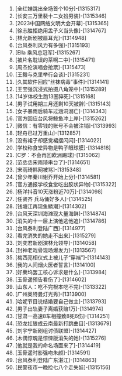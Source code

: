 
1. [全红婵跳出全场首个10分]-[1315317]
1. [长安三万里裴十二女扮男装]-[1315346]
1. [2023中国网络文明大会开幕]-[1315365]
1. [徐志胜拒绝用孟子义当头像]-[1314767]
1. [林允新剧被扇耳光]-[1314948]
1. [台风泰利风力有多强]-[1315193]
1. [Ella 乘风总冠军]-[1315267]
1. [被片名耽误的茶啊二中]-[1315471]
1. [周杰伦演唱会抢票]-[1315473]
1. [王毅与克里举行会谈]-[1315231]
1. [久其软件回应“丝袜病毒”事件]-[1314141]
1. [王宝强沉浸式拍摄八角笼中]-[1315289]
1. [14岁体校生跑13圈猝死]-[1315168]
1. [男子试用期三月还剩10天被辞]-[1315143]
1. [女子暴雨后骑车过涵洞溺亡]-[1314343]
1. [官方回应台风将鲸鱼冲上岸]-[1315262]
1. [微信：有零钱的账号不会被注销]-[1313993]
1. [轻舟已过万重山]-[1312857]
1. [没有裙子却感觉裙摆闪闪]-[1314022]
1. [学校称食堂异物是鸭子眼球膜]-[1314818]
1. [C罗：不会再回欧洲踢球]-[1315062]
1. [范丞丞宋雨琦串台了]-[1314651]
1. [宋雨琦韩网被骂]-[1315348]
1. [曾少年秦川谢乔开始上分]-[1314581]
1. [官方通报学校食堂吃出胶状异物]-[1315322]
1. [杨洋抖音10天涨粉近70万]-[1314098]
1. [任贤齐 兵马俑好多人]-[1314525]
1. [钱塘江再现鱼鳞潮]-[1314302]
1. [台风天深圳海滩现大量海鲜]-[1314874]
1. [消失的十一层上演他逃他追]-[1314786]
1. [台风泰利登陆广西]-[1314977]
1. [看完消失的她走不出来]-[1315279]
1. [刘奕君新剧演林允领导]-[1314058]
1. [封神老戏骨现场爆发力]-[1313567]
1. [梅西亮相仪式上被儿子“穿裆”]-[1314143]
1. [我的人间烟火医者誓言]-[1314100]
1. [好莱坞罢工核心诉求是什么]-[1313984]
1. [玉骨遥预告看伤了]-[1314602]
1. [山东人：吃不完根本吃不完]-[1313322]
1. [广州奥特曼灯光秀]-[1313900]
1. [哈妮节目说结婚要自己做主]-[1313793]
1. [男子出轨妻子离婚获赔1万]-[1314974]
1. [甘肃一高速8车相撞致8死6伤]-[1314251]
1. [恐龙扛狼成云南最新打跳曲目]-[1313679]
1. [刘宇宁新剧组讨债联盟]-[1314427]
1. [木偶惊魂是惊悚版消失的她]-[1315276]
1. [他就是我的命名场面来了]-[1314419]
1. [玉骨遥时影强吻朱颜]-[1314591]
1. [台风泰利登陆广东湛江]-[1314863]
1. [民警夜市一晚捡七八个走失娃]-[1315156]